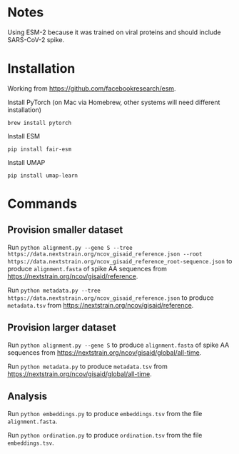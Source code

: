# Notes

Using ESM-2 because it was trained on viral proteins and should include SARS-CoV-2 spike.

# Installation

Working from https://github.com/facebookresearch/esm.

Install PyTorch (on Mac via Homebrew, other systems will need different installation)
```
brew install pytorch
```

Install ESM
```
pip install fair-esm
```

Install UMAP
```
pip install umap-learn
```

# Commands

## Provision smaller dataset

Run `python alignment.py --gene S --tree https://data.nextstrain.org/ncov_gisaid_reference.json --root https://data.nextstrain.org/ncov_gisaid_reference_root-sequence.json` to produce `alignment.fasta` of spike AA sequences from https://nextstrain.org/ncov/gisaid/reference.

Run `python metadata.py --tree https://data.nextstrain.org/ncov_gisaid_reference.json` to produce `metadata.tsv` from https://nextstrain.org/ncov/gisaid/reference.

## Provision larger dataset

Run `python alignment.py --gene S` to produce `alignment.fasta` of spike AA sequences from https://nextstrain.org/ncov/gisaid/global/all-time.

Run `python metadata.py` to produce `metadata.tsv` from https://nextstrain.org/ncov/gisaid/global/all-time.

## Analysis

Run `python embeddings.py` to produce `embeddings.tsv` from the file `alignment.fasta`.

Run `python ordination.py` to produce `ordination.tsv` from the file `embeddings.tsv`.
